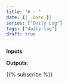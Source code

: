 ```yaml
---
title: "# - "
date: {{ .Date }}
series: ["Daily Log"]
tags: ["daily-log"]
draft: true
---
```

**Inputs**:

**Outputs**:

{{% subscribe %}}
